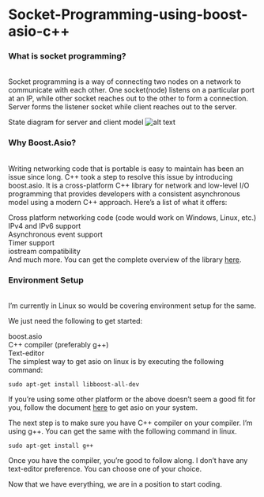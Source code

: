 # Socket-Programming-using-boost-asio-c++
<h3>What is socket programming?</h3><br />
Socket programming is a way of connecting two nodes on a network to communicate with each other. One socket(node) listens on a particular port at an IP, while other socket reaches out to the other to form a connection. Server forms the listener socket while client reaches out to the server.

State diagram for server and client model
![alt text](https://media.geeksforgeeks.org/wp-content/uploads/Socket-Programming-in-C-C-.jpg)

<h3>Why Boost.Asio?</h3><br />
Writing networking code that is portable is easy to maintain has been an issue since long. C++ took a step to resolve this issue by introducing boost.asio. It is a cross-platform C++ library for network and low-level I/O programming that provides developers with a consistent asynchronous model using a modern C++ approach. Here’s a list of what it offers:

Cross platform networking code (code would work on Windows, Linux, etc.)<br />
IPv4 and IPv6 support<br />
Asynchronous event support<br />
Timer support<br />
iostream compatibility<br />
And much more. You can get the complete overview of the library [here](https://www.boost.org/doc/libs/1_66_0/doc/html/boost_asio/overview.html).


<h3>Environment Setup </h3><br />
I’m currently in Linux so would be covering environment setup for the same. <br/>

We just need the following to get started:

boost.asio <br />
C++ compiler (preferably g++) <br />
Text-editor <br />
The simplest way to get asio on linux is by executing the following command:<br />
```
sudo apt-get install libboost-all-dev  
```

If you’re using some other platform or the above doesn’t seem a good fit for you, follow the document [here](http://think-async.com/Asio/asio-1.10.6/doc/asio/using.html) to get asio on your system.

The next step is to make sure you have C++ compiler on your compiler. I’m using g++. You can get the same with the following command in linux.

```
sudo apt-get install g++ 
```

Once you have the compiler, you’re good to follow along. I don’t have any text-editor preference. You can choose one of your choice.

Now that we have everything, we are in a position to start coding.

